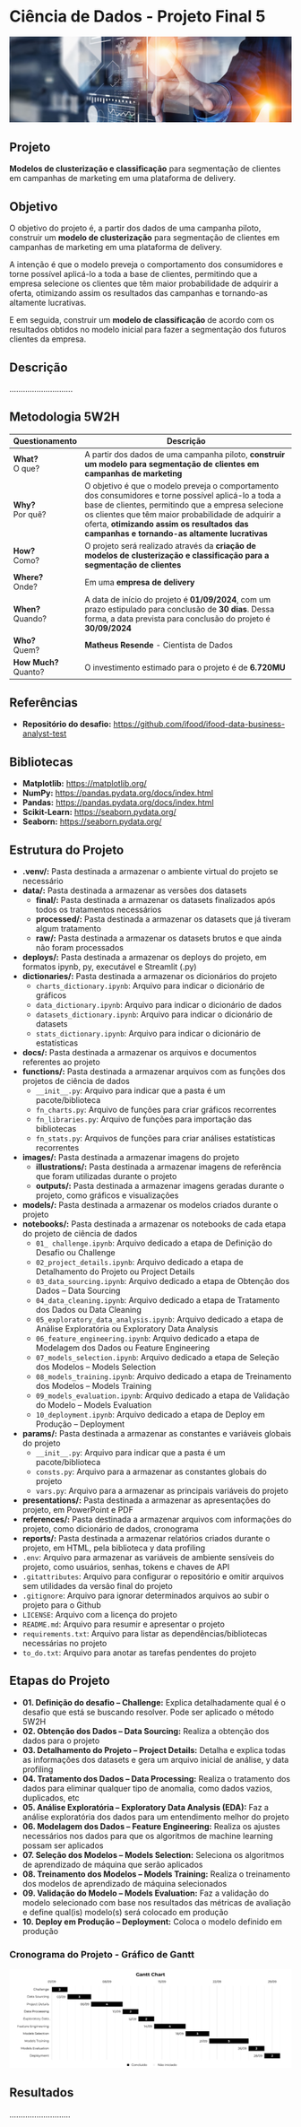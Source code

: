 # Ciência de Dados - Projeto Final 5

![Wallpaper](images/illustrations/wallpaper.png)

## Projeto
**Modelos de clusterização e classificação** para segmentação de clientes em campanhas de marketing em uma plataforma de delivery.


## Objetivo
O objetivo do projeto é, a partir dos dados de uma campanha piloto, construir um **modelo de clusterização** para segmentação de clientes em campanhas de marketing em uma plataforma de delivery. <br>

A intenção é que o modelo preveja o comportamento dos consumidores e torne possível aplicá-lo a toda a base de clientes, permitindo que a empresa selecione os clientes que têm maior probabilidade de adquirir a oferta, otimizando assim os resultados das campanhas e tornando-as altamente lucrativas. <br>

E em seguida, construir um **modelo de classificação** de acordo com os resultados obtidos no modelo inicial para fazer a segmentação dos futuros clientes da empresa.


## Descrição
............................


## Metodologia 5W2H
|**Questionamento**       |**Descrição**|
|-------------------------|-------------|
|**What?**<br>O que?      | A partir dos dados de uma campanha piloto, **construir um modelo para segmentação de clientes em campanhas de marketing** |
|**Why?**<br>Por quê?     | O objetivo é que o modelo preveja o comportamento dos consumidores e torne possível aplicá-lo a toda a base de clientes, permitindo que a empresa selecione os clientes que têm maior probabilidade de adquirir a oferta, **otimizando assim os resultados das campanhas e tornando-as altamente lucrativas** |
|**How?**<br>Como?        | O projeto será realizado através da **criação de modelos de clusterização e classificação para a segmentação de clientes** |
|**Where?**<br>Onde?      | Em uma **empresa de delivery** |
|**When?**<br>Quando?     | A data de início do projeto é **01/09/2024**, com um prazo estipulado para conclusão de **30 dias**. Dessa forma, a data prevista para conclusão do projeto é **30/09/2024** |
|**Who?**<br>Quem?        | **Matheus Resende** - Cientista de Dados |
|**How Much?**<br>Quanto? | O investimento estimado para o projeto é de **6.720MU** |


## Referências
- **Repositório do desafio:** https://github.com/ifood/ifood-data-business-analyst-test


## Bibliotecas
- **Matplotlib:** https://matplotlib.org/
- **NumPy:** https://pandas.pydata.org/docs/index.html
- **Pandas:** https://pandas.pydata.org/docs/index.html
- **Scikit-Learn:** https://seaborn.pydata.org/
- **Seaborn:** https://seaborn.pydata.org/


## Estrutura do Projeto
- **.venv/:** Pasta destinada a armazenar o ambiente virtual do projeto se necessário
- **data/:** Pasta destinada a armazenar as versões dos datasets
    - **final/:** Pasta destinada a armazenar os datasets finalizados após todos os tratamentos necessários
    - **processed/:** Pasta destinada a armazenar os datasets que já tiveram algum tratamento
    - **raw/:** Pasta destinada a armazenar os datasets brutos e que ainda não foram processados
- **deploys/:** Pasta destinada a armazenar os deploys do projeto, em formatos ipynb, py, executável e Streamlit (.py)
- **dictionaries/:** Pasta destinada a armazenar os dicionários do projeto
    - `charts_dictionary.ipynb`: Arquivo para indicar o dicionário de gráficos
    - `data_dictionary.ipynb`: Arquivo para indicar o dicionário de dados
    - `datasets_dictionary.ipynb`: Arquivo para indicar o dicionário de datasets
    - `stats_dictionary.ipynb`: Arquivo para indicar o dicionário de estatísticas
- **docs/:** Pasta destinada a armazenar os arquivos e documentos referentes ao projeto
- **functions/:** Pasta destinada a armazenar arquivos com as funções dos projetos de ciência de dados
    - `__init__.py`: Arquivo para indicar que a pasta é um pacote/biblioteca
    - `fn_charts.py`: Arquivo de funções para criar gráficos recorrentes
    - `fn_libraries.py`: Arquivo de funções para importação das bibliotecas
    - `fn_stats.py`: Arquivos de funções para criar análises estatísticas recorrentes
- **images/:** Pasta destinada a armazenar imagens do projeto
    - **illustrations/:** Pasta destinada a armazenar imagens de referência que foram utilizadas durante o projeto
    - **outputs/:** Pasta destinada a armazenar imagens geradas durante o projeto, como gráficos e visualizações
- **models/:** Pasta destinada a armazenar os modelos criados durante o projeto
- **notebooks/:** Pasta destinada a armazenar os notebooks de cada etapa do projeto de ciência de dados
    - `01_ challenge.ipynb`: Arquivo dedicado a etapa de Definição do Desafio ou Challenge
    - `02_project_details.ipynb`: Arquivo dedicado a etapa de Detalhamento do Projeto ou Project Details
    - `03_data_sourcing.ipynb`: Arquivo dedicado a etapa de Obtenção dos Dados – Data Sourcing
    - `04_data_cleaning.ipynb`: Arquivo dedicado a etapa de Tratamento dos Dados ou Data Cleaning
    - `05_exploratory_data_analysis.ipynb`: Arquivo dedicado a etapa de Análise Exploratória ou Exploratory Data Analysis 
    - `06_feature_engineering.ipynb`: Arquivo dedicado a etapa de Modelagem dos Dados ou Feature Engineering
    - `07_models_selection.ipynb`: Arquivo dedicado a etapa de Seleção dos Modelos – Models Selection
    - `08_models_training.ipynb`: Arquivo dedicado a etapa de Treinamento dos Modelos – Models Training
    - `09_models_evaluation.ipynb`: Arquivo dedicado a etapa de Validação do Modelo – Models Evaluation
    - `10_deployment.ipynb`: Arquivo dedicado a etapa de Deploy em Produção – Deployment
- **params/:** Pasta destinada a armazenar as constantes e variáveis globais do projeto
    - `__init__.py`: Arquivo para indicar que a pasta é um pacote/biblioteca
    - `consts.py`: Arquivo para a armazenar as constantes globais do projeto
    - `vars.py`: Arquivo para a armazenar as principais variáveis do projeto
- **presentations/:** Pasta destinada a armazenar as apresentações do projeto, em PowerPoint e PDF
- **references/:** Pasta destinada a armazenar arquivos com informações do projeto, como dicionário de dados, cronograma
- **reports/:** Pasta destinada a armazenar relatórios criados durante o projeto, em HTML, pela biblioteca y data profiling
- `.env`: Arquivo para armazenar as variáveis de ambiente sensíveis do projeto, como usuários, senhas, tokens e chaves de API
- `.gitattributes`: Arquivo para configurar o repositório e omitir arquivos sem utilidades da versão final do projeto
- `.gitignore`: Arquivo para ignorar determinados arquivos ao subir o projeto para o Github
- `LICENSE`: Arquivo com a licença do projeto
- `README.md`: Arquivo para resumir e apresentar o projeto
- `requirements.txt`: Arquivo para listar as dependências/bibliotecas necessárias no projeto
- `to_do.txt`: Arquivo para anotar as tarefas pendentes do projeto


## Etapas do Projeto
- **01. Definição do desafio – Challenge:** Explica detalhadamente qual é o desafio que está se buscando resolver. Pode ser aplicado o método 5W2H
- **02. Obtenção dos Dados – Data Sourcing:** Realiza a obtenção dos dados para o projeto
- **03. Detalhamento do Projeto – Project Details:** Detalha e explica todas as informações dos datasets e gera um arquivo inicial de análise, y data profiling
- **04. Tratamento dos Dados – Data Processing:** Realiza o tratamento dos dados para eliminar qualquer tipo de anomalia, como dados vazios, duplicados, etc
- **05. Análise Exploratória – Exploratory Data Analysis (EDA):** Faz a análise exploratória dos dados para um entendimento melhor do projeto
- **06. Modelagem dos Dados – Feature Engineering:** Realiza os ajustes necessários nos dados para que os algoritmos de machine learning possam ser aplicados
- **07. Seleção dos Modelos – Models Selection:** Seleciona os algoritmos de aprendizado de máquina que serão aplicados
- **08. Treinamento dos Modelos – Models Training:** Realiza o treinamento dos modelos de aprendizado de máquina selecionados
- **09. Validação do Modelo – Models Evaluation:** Faz a validação do modelo selecionado com base nos resultados das métricas de avaliação e define qual(is) modelo(s) será colocado em produção
- **10. Deploy em Produção – Deployment:** Coloca o modelo definido em produção


### Cronograma do Projeto - Gráfico de Gantt

![Schedule](images/outputs/schedule.png)


## Resultados
...........................